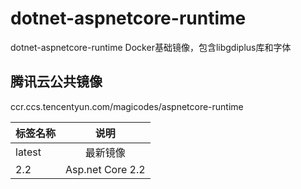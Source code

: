 # dotnet-aspnetcore-runtime

dotnet-aspnetcore-runtime Docker基础镜像，包含libgdiplus库和字体

## 腾讯云公共镜像
ccr.ccs.tencentyun.com/magicodes/aspnetcore-runtime

| 标签名称     |      说明      | 
|----------|:-------------:|
| latest |最新镜像 |
| 2.2 | Asp.net Core 2.2 |